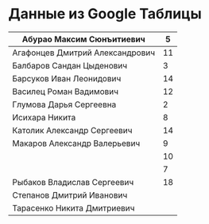 # Данные из Google Таблицы

| Абурао Максим Сюнъитиевич | 5 |
| --- | --- |
| Агафонцев Дмитрий Александрович | 11 |
| Балбаров Сандан Цыденович | 3 |
| Барсуков Иван Леонидович | 14 |
| Василец Роман Вадимович | 12 |
| Глумова Дарья Сергеевна | 2 |
| Исихара Никита | 8 |
| Католик Александр Сергеевич | 14 |
| Макаров Александр Валерьевич | 9 |
|  | 10 |
|  | 7 |
| Рыбаков Владислав Сергеевич | 18 |
| Степанов Дмитрий Иванович |  |
| Тарасенко Никита Дмитриевич |  |
